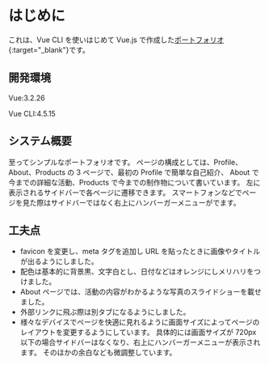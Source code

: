 # はじめに

これは、Vue CLI を使いはじめて Vue.js で作成した[ポートフォリオ](https://nakaji-portfolio.web.app/){:target="_blank"}です。

## 開発環境

Vue:3.2.26

Vue CLI:4.5.15

## システム概要

至ってシンプルなポートフォリオです。
ページの構成としては、Profile、About、Products の 3 ページで、最初の Profile で簡単な自己紹介、
About で今までの詳細な活動、Products で今までの制作物について書いています。
左に表示されるサイドバーで各ページに遷移できます。
スマートフォンなどでページを見た際はサイドバーではなく右上にハンバーガーメニューがでます。

## 工夫点

- favicon を変更し、meta タグを追加し URL を貼ったときに画像やタイトルが出るようにしました。
- 配色は基本的に背景黒、文字白とし、日付などはオレンジにしメリハリをつけました。
- About ページでは、活動の内容がわかるような写真のスライドショーを載せました。
- 外部リンクに飛ぶ際は別タブになるようにしました。
- 様々なデバイスでページを快適に見れるように画面サイズによってページのレイアウトを変更するようにしています。
  具体的には画面サイズが 720px 以下の場合サイドバーはなくなり、右上にハンバーガーメニューが表示されます。
  そのほかの余白なども微調整しています。
